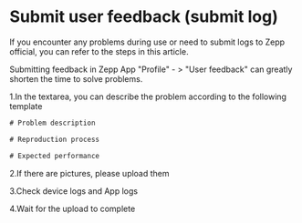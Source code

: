 # Submit user feedback (submit log)

If you encounter any problems during use or need to submit logs to Zepp official, you can refer to the steps in this article.

Submitting feedback in Zepp App "Profile" - > "User feedback" can greatly shorten the time to solve problems.

1.In the textarea, you can describe the problem according to the following template

```txt
# Problem description

# Reproduction process

# Expected performance
```

2.If there are pictures, please upload them

3.Check device logs and App logs

4.Wait for the upload to complete
